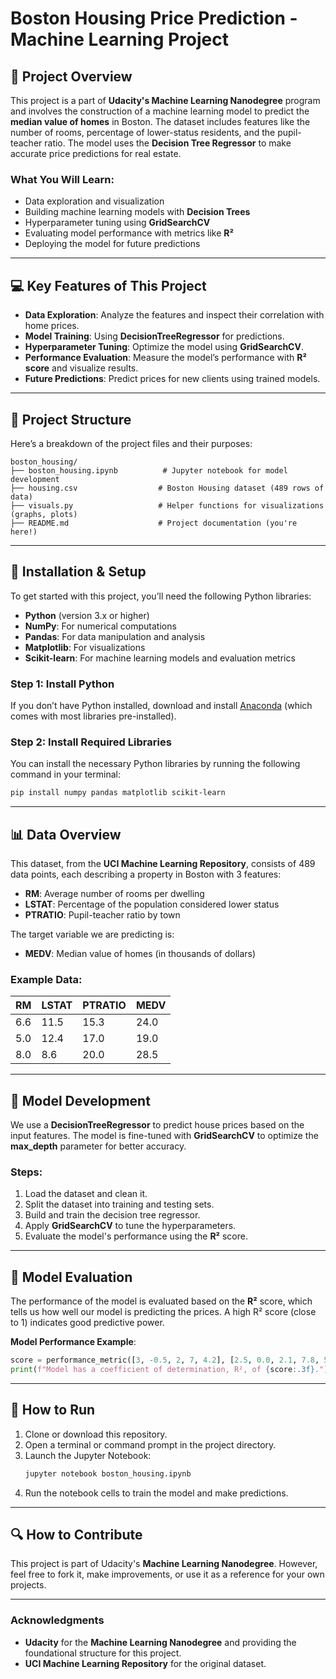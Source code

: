 
# Boston Housing Price Prediction - Machine Learning Project

## 🚀 **Project Overview**

This project is a part of **Udacity's Machine Learning Nanodegree** program and involves the construction of a machine learning model to predict the **median value of homes** in Boston. The dataset includes features like the number of rooms, percentage of lower-status residents, and the pupil-teacher ratio. The model uses the **Decision Tree Regressor** to make accurate price predictions for real estate.

### **What You Will Learn:**
- Data exploration and visualization
- Building machine learning models with **Decision Trees**
- Hyperparameter tuning using **GridSearchCV**
- Evaluating model performance with metrics like **R²**
- Deploying the model for future predictions

---

## 💻 **Key Features of This Project**

- **Data Exploration**: Analyze the features and inspect their correlation with home prices.
- **Model Training**: Using **DecisionTreeRegressor** for predictions.
- **Hyperparameter Tuning**: Optimize the model using **GridSearchCV**.
- **Performance Evaluation**: Measure the model’s performance with **R² score** and visualize results.
- **Future Predictions**: Predict prices for new clients using trained models.

---

## 📂 **Project Structure**

Here’s a breakdown of the project files and their purposes:

```
boston_housing/
├── boston_housing.ipynb          # Jupyter notebook for model development
├── housing.csv                  # Boston Housing dataset (489 rows of data)
├── visuals.py                   # Helper functions for visualizations (graphs, plots)
├── README.md                    # Project documentation (you're here!)
```

---

## 🧰 **Installation & Setup**

To get started with this project, you’ll need the following Python libraries:

- **Python** (version 3.x or higher)
- **NumPy**: For numerical computations
- **Pandas**: For data manipulation and analysis
- **Matplotlib**: For visualizations
- **Scikit-learn**: For machine learning models and evaluation metrics

### Step 1: Install Python

If you don’t have Python installed, download and install [Anaconda](https://www.anaconda.com/products/individual) (which comes with most libraries pre-installed).

### Step 2: Install Required Libraries

You can install the necessary Python libraries by running the following command in your terminal:

```bash
pip install numpy pandas matplotlib scikit-learn
```

---

## 📊 **Data Overview**

This dataset, from the **UCI Machine Learning Repository**, consists of 489 data points, each describing a property in Boston with 3 features:

- **RM**: Average number of rooms per dwelling
- **LSTAT**: Percentage of the population considered lower status
- **PTRATIO**: Pupil-teacher ratio by town

The target variable we are predicting is:

- **MEDV**: Median value of homes (in thousands of dollars)

### Example Data:

| RM   | LSTAT | PTRATIO | MEDV   |
|------|-------|---------|--------|
| 6.6  | 11.5  | 15.3    | 24.0   |
| 5.0  | 12.4  | 17.0    | 19.0   |
| 8.0  | 8.6   | 20.0    | 28.5   |

---

## 🧠 **Model Development**

We use a **DecisionTreeRegressor** to predict house prices based on the input features. The model is fine-tuned with **GridSearchCV** to optimize the **max_depth** parameter for better accuracy.

### Steps:
1. Load the dataset and clean it.
2. Split the dataset into training and testing sets.
3. Build and train the decision tree regressor.
4. Apply **GridSearchCV** to tune the hyperparameters.
5. Evaluate the model's performance using the **R²** score.

---

## 🔧 **Model Evaluation**

The performance of the model is evaluated based on the **R²** score, which tells us how well our model is predicting the prices. A high R² score (close to 1) indicates good predictive power.

**Model Performance Example**:
```python
score = performance_metric([3, -0.5, 2, 7, 4.2], [2.5, 0.0, 2.1, 7.8, 5.3])
print(f"Model has a coefficient of determination, R², of {score:.3f}.")
```

---


## 🚀 **How to Run**

1. Clone or download this repository.
2. Open a terminal or command prompt in the project directory.
3. Launch the Jupyter Notebook:
   ```bash
   jupyter notebook boston_housing.ipynb
   ```
4. Run the notebook cells to train the model and make predictions.

---

## 🔍 **How to Contribute**

This project is part of Udacity's **Machine Learning Nanodegree**. However, feel free to fork it, make improvements, or use it as a reference for your own projects.

---

### **Acknowledgments**
- **Udacity** for the **Machine Learning Nanodegree** and providing the foundational structure for this project.
- **UCI Machine Learning Repository** for the original dataset.


